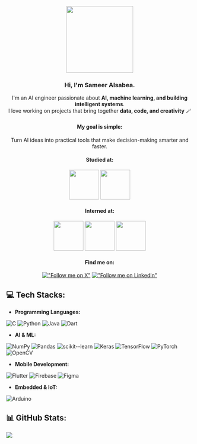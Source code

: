 <div align="center">
  <img src="https://github.com/user-attachments/assets/e14e315b-efe4-4b16-9e14-30844fe40ff7" height="180"/>
  
  ### Hi, I'm Sameer Alsabea.
  I'm an AI engineer passionate about **AI, machine learning, and building intelligent systems**.  
  I love working on projects that bring together **data, code, and creativity** 🪄

  #### My goal is simple: 
  Turn AI ideas into practical tools that make decision-making smarter and faster.

  #### Studied at:
  <p>
    <img src="https://github.com/user-attachments/assets/ebfbe143-abfb-4376-aa19-728ab65b137a" height="80" />
    <img src="https://github.com/user-attachments/assets/2e89722d-9349-4aa9-845d-534393a4d5df" height="80" />
  <p />

  #### Interned at:
  <p>
    <img src="https://github.com/user-attachments/assets/40a507c2-c867-4b42-905e-fcc39d838985" height="80" />
    <img src="https://github.com/user-attachments/assets/2e89722d-9349-4aa9-845d-534393a4d5df" height="80" />
    <img src="https://github.com/user-attachments/assets/d86a9976-34a5-4de2-a6a7-5ba132721c79" height="80" />
  <p />
  
  #### Find me on: 
  [!["Follow me on X"](https://img.shields.io/twitter/follow/pr_Mais?label=Follow%20me)](https://x.com/Sameer_Alsabea) [!["Follow me on LinkedIn"](https://img.shields.io/badge/LinkedIn-blue?style=flat&logo=linkedin&labelColor=blue)](https://www.linkedin.com/in/sameer-alsabea-610291239/)
  
</div>
  
## :computer: Tech Stacks:

- **Programming Languages:**

![C](https://img.shields.io/badge/C-00599C?style=flat&logo=c&logoColor=white)
![Python](https://img.shields.io/badge/Python-3776AB?style=flat&logo=python&logoColor=white)
![Java](https://img.shields.io/badge/Java-ED8B00?style=flat&logo=openjdk&logoColor=white)
![Dart](https://img.shields.io/badge/Dart-0175C2?style=flat&logo=dart&logoColor=white)

- **AI & ML:**

![NumPy](https://img.shields.io/badge/NumPy-013243?style=flat&logo=numpy&logoColor=white)
![Pandas](https://img.shields.io/badge/Pandas-150458?style=flat&logo=pandas&logoColor=white)
![scikit--learn](https://img.shields.io/badge/scikit--learn-F7931E?style=flat&logo=scikitlearn&logoColor=white)
![Keras](https://img.shields.io/badge/Keras-D00000?style=flat&logo=keras&logoColor=white)
![TensorFlow](https://img.shields.io/badge/TensorFlow-FF6F00?style=flat&logo=tensorflow&logoColor=white)
![PyTorch](https://img.shields.io/badge/PyTorch-EE4C2C?style=flat&logo=pytorch&logoColor=white)
![OpenCV](https://img.shields.io/badge/OpenCV-5C3EE8?style=flat&logo=opencv&logoColor=white)

- **Mobile Development:**

![Flutter](https://img.shields.io/badge/Flutter-02569B?style=flat&logo=flutter&logoColor=white)
![Firebase](https://img.shields.io/badge/Firebase-FFCA28?style=flat&logo=firebase&logoColor=black)
![Figma](https://img.shields.io/badge/Figma-F24E1E?style=flat&logo=figma&logoColor=white)

- **Embedded & IoT:**

![Arduino](https://img.shields.io/badge/Arduino-00878F?style=flat&logo=arduino&logoColor=white)

## 📊 GitHub Stats:

<!-- Total commits, stars, etc. -->
![](https://github-readme-streak-stats.herokuapp.com/?user=Sameer-13&theme=dark&hide_border=false)



